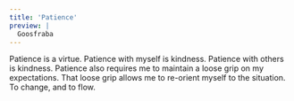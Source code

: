 ```yaml
---
title: 'Patience'
preview: |
  Goosfraba
---
```


Patience is a virtue. Patience with myself is kindness. Patience with others is kindness. Patience also requires me to maintain a loose grip on my expectations. That loose grip allows me to re-orient myself to the situation. To change, and to flow. 
